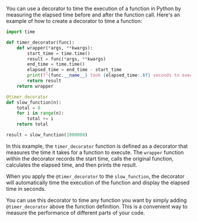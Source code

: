 You can use a decorator to time the execution of a function in Python by measuring the elapsed time before and after the function call. Here's an example of how to create a decorator to time a function:

```python
import time

def timer_decorator(func):
    def wrapper(*args, **kwargs):
        start_time = time.time()
        result = func(*args, **kwargs)
        end_time = time.time()
        elapsed_time = end_time - start_time
        print(f"{func.__name__} took {elapsed_time:.6f} seconds to execute.")
        return result
    return wrapper

@timer_decorator
def slow_function(n):
    total = 0
    for i in range(n):
        total += i
    return total

result = slow_function(1000000)
```

In this example, the `timer_decorator` function is defined as a decorator that measures the time it takes for a function to execute. The `wrapper` function within the decorator records the start time, calls the original function, calculates the elapsed time, and then prints the result.

When you apply the `@timer_decorator` to the `slow_function`, the decorator will automatically time the execution of the function and display the elapsed time in seconds.

You can use this decorator to time any function you want by simply adding `@timer_decorator` above the function definition. This is a convenient way to measure the performance of different parts of your code.
